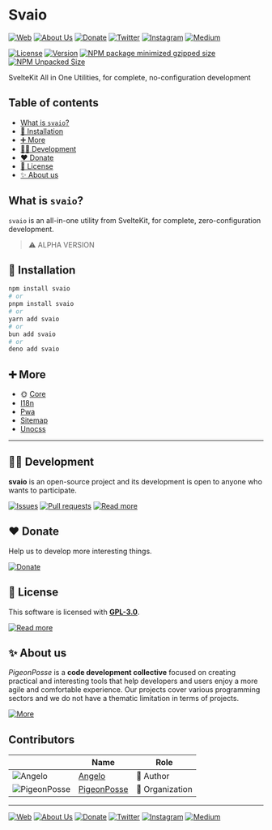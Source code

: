 # Svaio

[![Web](https://img.shields.io/badge/Web-grey?style=for-the-badge&logoColor=white)](https://pigeonposse.com)
[![About Us](https://img.shields.io/badge/About%20Us-grey?style=for-the-badge&logoColor=white)](https://pigeonposse.com/about)
[![Donate](https://img.shields.io/badge/Donate-pink?style=for-the-badge&logoColor=white)](https://pigeonposse.com/contribute)
[![Twitter](https://img.shields.io/badge/Twitter-black?style=for-the-badge&logoColor=white&logo=twitter)](https://twitter.com/pigeonposse_)
[![Instagram](https://img.shields.io/badge/Instagram-black?style=for-the-badge&logoColor=white&logo=instagram)](https://www.instagram.com/pigeon.posse/)
[![Medium](https://img.shields.io/badge/Medium-black?style=for-the-badge&logoColor=white&logo=medium)](https://medium.com/@pigeonposse)



[![License](https://img.shields.io/github/license/pigeonposse/svaio?style=for-the-badge&color=green&logoColor=white)](/LICENSE)
[![Version](https://img.shields.io/npm/v/svaio?style=for-the-badge&color=blue&label=Version)](https://www.npmjs.com/package/svaio)
[![NPM package minimized gzipped size](https://img.shields.io/bundlejs/size/svaio?style=for-the-badge&color=orange&label=Minimized+size&logoColor=white)](https://www.npmjs.com/package/svaio)
[![NPM Unpacked Size](https://img.shields.io/npm/unpacked-size/svaio/1.0.0?style=for-the-badge&color=orange&logoColor=white)](https://www.npmjs.com/package/svaio)

SvelteKit All in One Utilities, for complete, no-configuration development

## Table of contents

- [What is `svaio`?](#what-is-svaio)
- [🔑 Installation](#-installation)
- [➕ More](#-more)
- [👨‍💻 Development](#-development)
- [❤️ Donate](#-donate)
- [📜 License](#-license)
- [✨ About us](#-about-us)


## What is `svaio`?

`svaio` is an all-in-one utility from SvelteKit, for complete, zero-configuration development.

> ⚠ ALPHA VERSION



## 🔑 Installation

```bash 
npm install svaio
# or
pnpm install svaio
# or
yarn add svaio
# or
bun add svaio
# or
deno add svaio
```

## ➕ More

- 🌞 [Core](https://svaio.pigeonposse.com/guide/core)
- [I18n](https://svaio.pigeonposse.com/guide/i18n)
- [Pwa](https://svaio.pigeonposse.com/guide/pwa)
- [Sitemap](https://svaio.pigeonposse.com/guide/sitemap)
- [Unocss](https://svaio.pigeonposse.com/guide/unocss)


---

## 👨‍💻 Development

__svaio__ is an open-source project and its development is open to anyone who wants to participate.

[![Issues](https://img.shields.io/badge/Issues-grey?style=for-the-badge)](https://github.com/pigeonposse/svaio/issues)
[![Pull requests](https://img.shields.io/badge/Pulls-grey?style=for-the-badge)](https://github.com/pigeonposse/svaio/pulls)
[![Read more](https://img.shields.io/badge/Read%20more-grey?style=for-the-badge)](https://svaio.pigeonposse.com)

## ❤️ Donate

Help us to develop more interesting things.

[![Donate](https://img.shields.io/badge/Donate-grey?style=for-the-badge)](https://pigeonposse.com/contribute)

## 📜 License

This software is licensed with __[GPL-3.0](https://github.com/pigeonposse/dovenv/blob/main/LICENSE)__.

[![Read more](https://img.shields.io/badge/Read-more-grey?style=for-the-badge)](https://github.com/pigeonposse/dovenv/blob/main/LICENSE)

## ✨ About us

*PigeonPosse* is a __code development collective__ focused on creating practical and interesting tools that help developers and users enjoy a more agile and comfortable experience. Our projects cover various programming sectors and we do not have a thematic limitation in terms of projects.

[![More](https://img.shields.io/badge/Read-more-grey?style=for-the-badge)](https://github.com/pigeonposse)


## Contributors

|   | Name | Role |
| ----- | ---- | ---- |
| ![Angelo](https://github.com/angelespejo.png?size=72) | [Angelo](https://github.com/angelespejo) | 👑 Author |
| ![PigeonPosse](https://github.com/pigeonposse.png?size=72) | [PigeonPosse](https://github.com/pigeonposse) | 🏢 Organization |

---

[![Web](https://img.shields.io/badge/Web-grey?style=for-the-badge&logoColor=white)](https://pigeonposse.com)
[![About Us](https://img.shields.io/badge/About%20Us-grey?style=for-the-badge&logoColor=white)](https://pigeonposse.com/about)
[![Donate](https://img.shields.io/badge/Donate-pink?style=for-the-badge&logoColor=white)](https://pigeonposse.com/contribute)
[![Twitter](https://img.shields.io/badge/Twitter-black?style=for-the-badge&logoColor=white&logo=twitter)](https://twitter.com/pigeonposse_)
[![Instagram](https://img.shields.io/badge/Instagram-black?style=for-the-badge&logoColor=white&logo=instagram)](https://www.instagram.com/pigeon.posse/)
[![Medium](https://img.shields.io/badge/Medium-black?style=for-the-badge&logoColor=white&logo=medium)](https://medium.com/@pigeonposse)

<!--

██████╗ ██╗ ██████╗ ███████╗ ██████╗ ███╗   ██╗██████╗  ██████╗ ███████╗███████╗███████╗
██╔══██╗██║██╔════╝ ██╔════╝██╔═══██╗████╗  ██║██╔══██╗██╔═══██╗██╔════╝██╔════╝██╔════╝
██████╔╝██║██║  ███╗█████╗  ██║   ██║██╔██╗ ██║██████╔╝██║   ██║███████╗███████╗█████╗  
██╔═══╝ ██║██║   ██║██╔══╝  ██║   ██║██║╚██╗██║██╔═══╝ ██║   ██║╚════██║╚════██║██╔══╝  
██║     ██║╚██████╔╝███████╗╚██████╔╝██║ ╚████║██║     ╚██████╔╝███████║███████║███████╗
╚═╝     ╚═╝ ╚═════╝ ╚══════╝ ╚═════╝ ╚═╝  ╚═══╝╚═╝      ╚═════╝ ╚══════╝╚══════╝╚══════╝
█████╗█████╗█████╗█████╗█████╗█████╗█████╗█████╗█████╗                                  
╚════╝╚════╝╚════╝╚════╝╚════╝╚════╝╚════╝╚════╝╚════╝                                  
███████╗██╗   ██╗ █████╗ ██╗ ██████╗                                                    
██╔════╝██║   ██║██╔══██╗██║██╔═══██╗                                                   
███████╗██║   ██║███████║██║██║   ██║                                                   
╚════██║╚██╗ ██╔╝██╔══██║██║██║   ██║                                                   
███████║ ╚████╔╝ ██║  ██║██║╚██████╔╝                                                   
╚══════╝  ╚═══╝  ╚═╝  ╚═╝╚═╝ ╚═════╝                                                    

- Author: [Angelo](https://github.com/angelespejo)



-->

